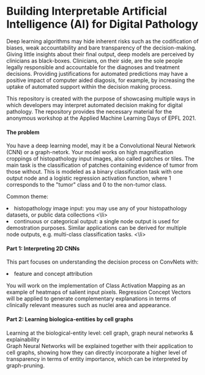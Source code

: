 # Building Interpretable Artificial Intelligence (AI) for Digital Pathology 


Deep learning algorithms may hide inherent risks such as the codification of biases, weak accountability and bare transparency of the decision-making. Giving little insights about their final output, deep models are perceived by clinicians as black-boxes. 
Clinicians, on their side, are the sole people legally responsible and accountable for the diagnoses and treatment decisions. 
Providing justifications for automated predictions may have a positive impact of computer aided diagosis, for example, by increasing the uptake of automated support within the decision making process.

This repository is created with the purpose of showcasing multiple ways in which developers may interpret automated decision making for digital pathology. The repository provides the necessary material for the anonymous workshop at the Applied Machine Learning Days of EPFL 2021. 

#### The problem

You have a deep learning model, may it be a Convolutional Neural Network (CNN) or a graph-netork. 
Your model works on high magnification croppings of histopathology input images, also called patches or tiles. 
The main task is the classification of patches containing evidence of tumor from those without. 
This is modeled as a binary classification task with one output node and a logistic regression activation function, where 1 corresponds to the "tumor" class and 0 to the non-tumor class. 

Common theme:
<li> histopathology image input: you may use any of your histopathology datasets, or public data collections <\li>
<li> continuous or categorical output: a single node output is used for demostration purposes. Similar applications can be derived for multiple node outputs, e.g. multi-class classification tasks. <\li>

#### Part 1: Interpreting 2D CNNs 

This part focuses on understanding the decision process on ConvNets with:
<li> feature and 
<item> concept attribution

You will work on the implementation of Class Activation Mapping as an example of  heatmaps of salient input pixels. 
Regression Concept Vectors will be applied to generate complementary explanations in terms of clinically relevant measures such as nuclei area and appearance. 

#### Part 2: Learning biologica-entities by cell graphs 

Learning at the biological-entity level: cell graph, graph neural networks & explainability  
Graph Neural Networks will be explained together with their application to cell graphs, showing how they can directly incorporate a higher level of transparency in terms of entity importance, which can be interpreted by graph-pruning. 
